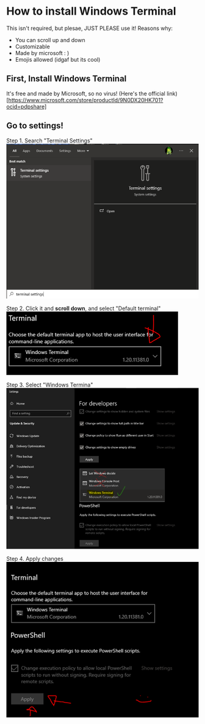 # How to install Windows Terminal

This isn't required, but plesae, JUST PLEASE use it! Reasons why:
* You can scroll up and down
* Customizable
* Made by microsoft : )
* Emojis allowed (idgaf but its cool)

## First, Install Windows Terminal
It's free and made by Microsoft, so no virus!
(Here's the official link)[https://www.microsoft.com/store/productId/9N0DX20HK701?ocid=pdpshare]

## Go to settings!
Step 1. Search "Terminal Settings"
![step 1](./etc/Other/terminal-help-1.png)

Step 2. Click it and **scroll down**, and select "Default terminal"
![step 1](./etc/Other/terminal-help-3.png)

Step 3. Select "Windows Termina"
![step 1](./etc/Other/terminal-help-2.png)

Step 4. Apply changes
![step 1](./etc/Other/terminal-help-4.png)